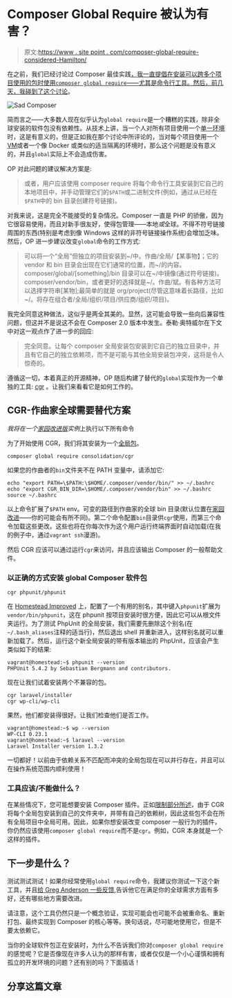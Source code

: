 # Composer Global Require 被认为有害？

> 原文:[https://www . site point . com/composer-global-require-considered-Hamilton/](https://www.sitepoint.com/composer-global-require-considered-harmful/)

在之前，我们已经讨论过 Composer 最佳实践[，我一直提倡在安装可以跨多个项目使用的包时使用`composer global require`——尤其是命令行工具。然后，前几天，我碰到了](https://www.sitepoint.com/mastering-composer-tips-tricks/)[这个讨论](https://github.com/composer/composer/issues/5390)。

![Sad Composer](../Images/9208d6eeee11f0ee0761a6cbc3fbf120.png)

简而言之——大多数人现在似乎认为`global require`是一个糟糕的实践，除非全球安装的软件包没有依赖性。从技术上讲，当一个人对所有项目使用一个[单一环境](https://github.com/composer/composer/issues/5333)时，这是有意义的，但是正如我在那个讨论中所评论的，当对每个项目使用一个[VM](https://www.sitepoint.com/quick-tip-get-homestead-vagrant-vm-running/)或者一个像 Docker 或类似的适当隔离的环境时，那么这个问题是没有意义的，并且`global`实际上不会造成伤害。

OP 对此问题的建议解决方案是:

> 或者，用户应该使用 composer require 将每个命令行工具安装到它自己的本地项目中，并手动管理它们的`$PATH`或二进制文件(例如，通过从已经在`$PATH`中的 bin 目录创建符号链接)。

对我来说，这是完全不能接受的复杂情况。Composer 一直是 PHP 的骄傲，因为它很容易使用，而且对新手很友好，使得包管理——本地*或*全球。不得不符号链接周围的东西(特别是考虑到像 Windows 这样的非符号链接操作系统)会增加乏味。然后，OP 进一步建议改变`global`命令的工作方式:

> 可以将一个“全局”但独立的项目安装到~/中。作曲/全局/【某事物】；它的 vendor 和 bin 目录会出现在它们通常的位置，而~/的内容。composer/global/[something]/bin 目录可以在~/中镜像(通过符号链接)。composer/vendor/bin，或者更好的选择就是~/。作曲/斌。有各种方法可以选择字符串[某物];最简单的就是 org/project(尽管这意味着长路径，比如~/。将存在组合者/全局/组织/项目/供应商/组织/项目)。

我完全同意这种做法，这似乎是两全其美的。显然，这可能会导致一些向后兼容性问题，但这并不是说这不会在 Composer 2.0 版本中发生。泰勒·奥特威尔在下文中对这一观点作了进一步的回应:

> 完全同意。让每个 composer 全局安装包安装到它自己的独立目录中，并且有它自己的独立依赖项，而不是可能与其他全局安装包冲突，这将是令人惊奇的。

遵循这一切，本着真正的开源精神，OP 随后构建了替代的`global`实现作为一个单独的工具: [cgr](https://github.com/consolidation-org/cgr) 。让我们来看看它是如何工作的。

## CGR-作曲家全球需要替代方案

*我将在一个[家园改进版](https://www.sitepoint.com/quick-tip-get-homestead-vagrant-vm-running/)实例*上执行以下所有命令

为了开始使用 CGR，我们将其安装为一个[全局包](https://en.wikipedia.org/wiki/Irony)。

```
composer global require consolidation/cgr 
```

如果您的作曲者的`bin`文件夹不在 PATH 变量中，请添加它:

```
echo "export PATH=\$PATH:\$HOME/.composer/vendor/bin/" >> ~/.bashrc
echo "export CGR_BIN_DIR=\$HOME/.composer/vendor/bin" >> ~/.bashrc
source ~/.bashrc 
```

以上命令扩展了`$PATH` env。可变的路径到作曲家的全球 bin 目录(默认位置在[家园改进](https://www.sitepoint.com/quick-tip-get-homestead-vagrant-vm-running/)——你的可能会有所不同)。第二个命令配置`bin`目录供`cgr`使用，而第三个命令加载这些更改。这些也将在你每次作为这个用户运行终端界面时自动加载(在我的例子中，通过`vagrant ssh`漫游)。

然后 CGR 应该可以通过运行`cgr`来访问，并且应该输出 Composer 的一般帮助文件。

### 以正确的方式安装 global Composer 软件包

```
cgr phpunit/phpunit 
```

在 [Homestead Improved](https://www.sitepoint.com/quick-tip-get-homestead-vagrant-vm-running/) 上，配置了一个有用的别名，其中键入`phpunit`扩展为`vendor/bin/phpunit`，这在 phpunit 按项目安装时很方便，因此它可以从根文件夹运行。为了测试 PhpUnit 的全局安装，我们需要先删除这个别名(在`~/.bash_aliases`注释的适当行)，然后退出 shell 并重新进入，这样别名就可以重新加载了。然后，运行这个新全局安装的带有版本输出的 PhpUnit，应该会产生类似如下的结果:

```
vagrant@homestead:~$ phpunit --version
PHPUnit 5.4.2 by Sebastian Bergmann and contributors. 
```

现在让我们试着安装两个不兼容的包。

```
cgr laravel/installer
cgr wp-cli/wp-cli 
```

果然，他们都安装得很好。让我们检查他们是否工作。

```
vagrant@homestead:~$ wp --version
WP-CLI 0.23.1
vagrant@homestead:~$ laravel --version
Laravel Installer version 1.3.2 
```

一切都好！以前由于依赖关系不匹配而冲突的全局包现在可以并行存在，并且可以在操作系统范围内顺利使用！

### 工具应该/不能做什么？

在某些情况下，您可能想要安装 Composer 插件。正如[限制部分所述](https://github.com/consolidation-org/cgr#limitations)，由于 CGR 将每个全局包安装到自己的文件夹中，并带有自己的依赖树，因此这些包不会在所有全局项目中全局可用。因此，如果你想安装改变 composer 一般行为的插件，你仍然应该使用`composer global require`而不是`cgr`。例如，CGR 本身就是一个这样的插件。

## 下一步是什么？

测试测试测试！如果你经常使用`global require`命令，我建议你测试一下这个新工具，并且[给 Greg Anderson 一些反馈](https://github.com/composer/composer/issues/5390#issuecomment-223761168),告诉他它在满足你的全球需求方面有多好，还有哪些地方需要改进。

请注意，这个工具仍然只是一个概念验证，实现可能会也可能不会被重命名、重新打包、最终实现到 Composer 的核心等等。换句话说，尽可能地使用它，但是不要太依赖它。

当你的全球软件包正在安装时，为什么不告诉我们你对`composer global require`的感觉呢？它是否像现在许多人认为的那样有害，或者仅仅是一个小心谨慎和拥有孤立的开发环境的问题？还有别的吗？下面插话！

## 分享这篇文章